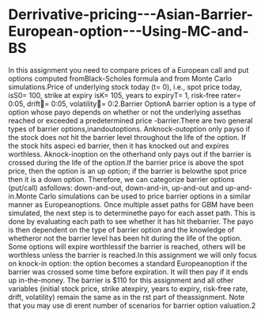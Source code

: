 # Derrivative-pricing---Asian-Barrier-European-option---Using-MC-and-BS


In this assignment you need to compare prices of a European call and put options computed fromBlack-Scholes formula and from Monte Carlo simulations.Price  of  underlying  stock  today  (t=  0),  i.e.,  spot  price  today,  isS0=  100,  strike  at  expiry  isK= 105, years to expiryT= 1, risk-free rater= 0:05, drift= 0:05, volatility= 0:2.Barrier OptionA barrier option is a type of option whose payo  depends on whether or not the underlying assethas reached or exceeded a predetermined price -barrier.There are two general types of barrier options,inandoutoptions. Anknock-outoption only payso  if the stock does not hit the barrier level throughout the life of the option. If the stock hits aspeci ed barrier, then it has knocked out and expires worthless.  Aknock-inoption on the otherhand only pays out if the barrier is crossed during the life of the option.If the barrier price is above the spot price, then the option is an up option; if the barrier is belowthe spot price then it is a down option.  Therefore, we can categorize barrier options (put/call) asfollows:  down-and-out, down-and-in, up-and-out and up-and-in.Monte  Carlo  simulations  can  be  used  to  price  barrier  options  in  a  similar  manner  as  Europeanoptions.  Once multiple asset paths for GBM have been simulated, the next step is to determinethe payo  for each asset path.  This is done by evaluating each path to see whether it has hit thebarrier.  The payo  is then dependent on the type of barrier option and the knowledge of whetheror not the barrier level has been hit during the life of the option. Some options will expire worthlessif the barrier is reached, others will be worthless unless the barrier is reached.In this assignment we will only focus on knock-in option:  the option becomes a standard Europeanoption if the barrier was crossed some time before expiration.  It will then pay if it ends up in-the-money.  The barrier is $110 for this assignment and all other variables (initial stock price, strike atexpiry, years to expiry, risk-free rate, drift, volatility) remain the same as in the  rst part of theassignment.  Note that you may use di erent number of scenarios for barrier option valuation.2
